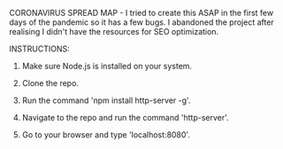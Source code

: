 CORONAVIRUS SPREAD MAP - I tried to create this ASAP in the first few days of the pandemic so it has a few bugs. I abandoned the project after realising
I didn't have the resources for SEO optimization.

INSTRUCTIONS:

1. Make sure Node.js is installed on your system.

2. Clone the repo.

2. Run the command 'npm install http-server -g'.

3. Navigate to the repo and run the command 'http-server'.

4. Go to your browser and type 'localhost:8080'.
